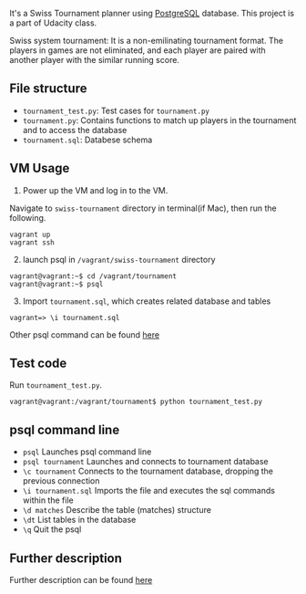 It's a Swiss Tournament planner using [PostgreSQL](https://www.postgresql.org/docs/9.4/static/datatype-numeric.html) database. This project is a part of Udacity class.

Swiss system tournament: It is a non-emilinating tournament format. The players in games are not eliminated, and each player are paired with another player with the similar running score.

## File structure
- `tournament_test.py`: Test cases for `tournament.py`
- `tournament.py`: Contains functions to match up players in the tournament and to access the database
- `tournament.sql`: Databese schema

## VM Usage
1. Power up the VM and log in to the VM.

Navigate to `swiss-tournament` directory in terminal(if Mac), then run the following.
```
vagrant up 
vagrant ssh
```

2. launch psql in `/vagrant/swiss-tournament` directory
```
vagrant@vagrant:~$ cd /vagrant/tournament
vagrant@vagrant:~$ psql
```

3. Import `tournament.sql`, which creates related database and tables 
```
vagrant=> \i tournament.sql
```
Other psql command can be found [here](#psql-command-line)

## Test code
Run `tournament_test.py`.
```
vagrant@vagrant:/vagrant/tournament$ python tournament_test.py
```

## psql command line
- `psql` Launches psql command line
- `psql tournament` Launches and connects to tournament database 
- `\c tournament` Connects to the tournament database, dropping the previous connection
- `\i tournament.sql` Imports the file and executes the sql commands within the file
- `\d matches` Describe the table (matches) structure
- `\dt` List tables in the database
- `\q` Quit the psql

## Further description
Further description can be found [here](https://docs.google.com/document/d/16IgOm4XprTaKxAa8w02y028oBECOoB1EI1ReddADEeY/pub?embedded=true)
